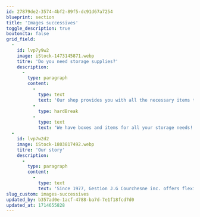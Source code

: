```yaml
---
id: 27879de2-3574-4bf2-89f5-dc91d67a7254
blueprint: section
title: 'Images successives'
toggle_description: true
boutoncta: false
grid_field:
  -
    id: lvp7y9w2
    image: iStock-1473145871.webp
    titre: 'Do you need storage supplies?'
    description:
      -
        type: paragraph
        content:
          -
            type: text
            text: 'Our shop provides you with all the necessary items to store your belongings safely and securely.'
          -
            type: hardBreak
          -
            type: text
            text: 'We have boxes and items for all your storage needs!'
  -
    id: lvp7w2d2
    image: iStock-1803817492.webp
    titre: 'Our story'
    description:
      -
        type: paragraph
        content:
          -
            type: text
            text: 'Since 1977, Gestion J.G Courchesne inc. offers flexible and secure storage services. Our passcode unlocking system gives you single access and protects your storage space, and our trained staff is always available on site to assist you and answer your questions. The premises are under permanent video surveillance and the interior and exterior plans of your unit are accessible at all times on our web platform, allowing you to keep an eye on your property.'
slug_custom: images-successives
updated_by: b357ad0e-1acf-4788-ba7d-7e1f18fcd7d0
updated_at: 1714655828
---
```

